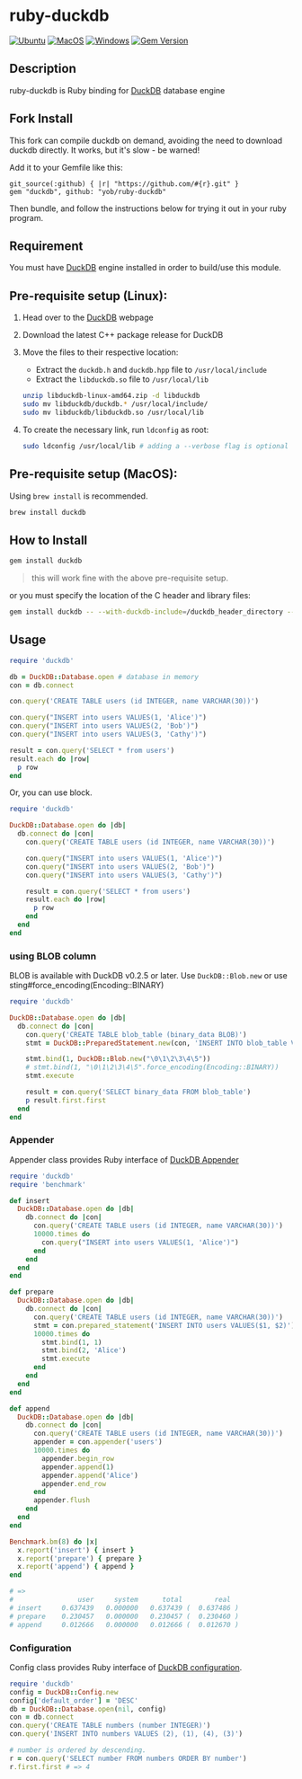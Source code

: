 # ruby-duckdb

[![Ubuntu](https://github.com/suketa/ruby-duckdb/workflows/Ubuntu/badge.svg)](https://github.com/suketa/ruby-duckdb/actions?query=workflow%3AUbuntu)
[![MacOS](https://github.com/suketa/ruby-duckdb/workflows/MacOS/badge.svg)](https://github.com/suketa/ruby-duckdb/actions?query=workflow%3AMacOS)
[![Windows](https://github.com/suketa/ruby-duckdb/workflows/Windows/badge.svg)](https://github.com/suketa/ruby-duckdb/actions?query=workflow%3AWindows)
[![Gem Version](https://badge.fury.io/rb/duckdb.svg)](https://badge.fury.io/rb/duckdb)

## Description

ruby-duckdb is Ruby binding for [DuckDB](http://www.duckdb.org) database engine

## Fork Install

This fork can compile duckdb on demand, avoiding the need to download duckdb directly. It works, but it's slow - be warned!

Add it to your Gemfile like this:

    git_source(:github) { |r| "https://github.com/#{r}.git" }
    gem "duckdb", github: "yob/ruby-duckdb"

Then bundle, and follow the instructions below for trying it out in your ruby program.

## Requirement

You must have [DuckDB](http://www.duckdb.org) engine installed in order to build/use this module.

## Pre-requisite setup (Linux):
1. Head over to the [DuckDB](https://duckdb.org/) webpage

2. Download the latest C++ package release for DuckDB

3. Move the files to their respective location:
    - Extract the `duckdb.h` and `duckdb.hpp` file to `/usr/local/include`
    - Extract the `libduckdb.so` file to `/usr/local/lib`

    ```sh
    unzip libduckdb-linux-amd64.zip -d libduckdb
    sudo mv libduckdb/duckdb.* /usr/local/include/
    sudo mv libduckdb/libduckdb.so /usr/local/lib
    ```
4. To create the necessary link, run `ldconfig` as root:

    ```sh
    sudo ldconfig /usr/local/lib # adding a --verbose flag is optional - but this will let you know if the libduckdb.so library has been linked
    ```
## Pre-requisite setup (MacOS):

Using `brew install` is recommended.

```sh
brew install duckdb
```

## How to Install

```sh
gem install duckdb
```
> this will work fine with the above pre-requisite setup.

or you must specify the location of the C header and library files:

```sh
gem install duckdb -- --with-duckdb-include=/duckdb_header_directory --with-duckdb-lib=/duckdb_library_directory
```

## Usage

```ruby
require 'duckdb'

db = DuckDB::Database.open # database in memory
con = db.connect

con.query('CREATE TABLE users (id INTEGER, name VARCHAR(30))')

con.query("INSERT into users VALUES(1, 'Alice')")
con.query("INSERT into users VALUES(2, 'Bob')")
con.query("INSERT into users VALUES(3, 'Cathy')")

result = con.query('SELECT * from users')
result.each do |row|
  p row
end
```

Or, you can use block.

```ruby
require 'duckdb'

DuckDB::Database.open do |db|
  db.connect do |con|
    con.query('CREATE TABLE users (id INTEGER, name VARCHAR(30))')

    con.query("INSERT into users VALUES(1, 'Alice')")
    con.query("INSERT into users VALUES(2, 'Bob')")
    con.query("INSERT into users VALUES(3, 'Cathy')")

    result = con.query('SELECT * from users')
    result.each do |row|
      p row
    end
  end
end
```

### using BLOB column

BLOB is available with DuckDB v0.2.5 or later.
Use `DuckDB::Blob.new` or use sting#force_encoding(Encoding::BINARY)

```ruby
require 'duckdb'

DuckDB::Database.open do |db|
  db.connect do |con|
    con.query('CREATE TABLE blob_table (binary_data BLOB)')
    stmt = DuckDB::PreparedStatement.new(con, 'INSERT INTO blob_table VALUES ($1)')

    stmt.bind(1, DuckDB::Blob.new("\0\1\2\3\4\5"))
    # stmt.bind(1, "\0\1\2\3\4\5".force_encoding(Encoding::BINARY))
    stmt.execute

    result = con.query('SELECT binary_data FROM blob_table')
    p result.first.first
  end
end
```

### Appender

Appender class provides Ruby interface of [DuckDB Appender](https://duckdb.org/docs/data/appender)

```ruby
require 'duckdb'
require 'benchmark'

def insert
  DuckDB::Database.open do |db|
    db.connect do |con|
      con.query('CREATE TABLE users (id INTEGER, name VARCHAR(30))')
      10000.times do
        con.query("INSERT into users VALUES(1, 'Alice')")
      end
    end
  end
end

def prepare
  DuckDB::Database.open do |db|
    db.connect do |con|
      con.query('CREATE TABLE users (id INTEGER, name VARCHAR(30))')
      stmt = con.prepared_statement('INSERT INTO users VALUES($1, $2)')
      10000.times do
        stmt.bind(1, 1)
        stmt.bind(2, 'Alice')
        stmt.execute
      end
    end
  end
end

def append
  DuckDB::Database.open do |db|
    db.connect do |con|
      con.query('CREATE TABLE users (id INTEGER, name VARCHAR(30))')
      appender = con.appender('users')
      10000.times do
        appender.begin_row
        appender.append(1)
        appender.append('Alice')
        appender.end_row
      end
      appender.flush
    end
  end
end

Benchmark.bm(8) do |x|
  x.report('insert') { insert }
  x.report('prepare') { prepare }
  x.report('append') { append }
end

# =>
#                user     system      total        real
# insert     0.637439   0.000000   0.637439 (  0.637486 )
# prepare    0.230457   0.000000   0.230457 (  0.230460 )
# append     0.012666   0.000000   0.012666 (  0.012670 )
```

### Configuration

Config class provides Ruby interface of [DuckDB configuration](https://duckdb.org/docs/api/c/config).

```ruby
require 'duckdb'
config = DuckDB::Config.new
config['default_order'] = 'DESC'
db = DuckDB::Database.open(nil, config)
con = db.connect
con.query('CREATE TABLE numbers (number INTEGER)')
con.query('INSERT INTO numbers VALUES (2), (1), (4), (3)')

# number is ordered by descending.
r = con.query('SELECT number FROM numbers ORDER BY number')
r.first.first # => 4
```
